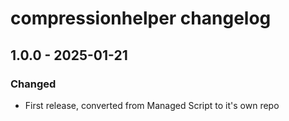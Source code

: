 # compressionhelper changelog

## 1.0.0 - 2025-01-21

### Changed

- First release, converted from Managed Script to it's own repo